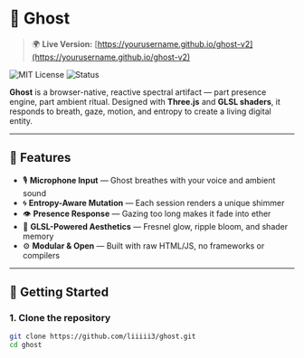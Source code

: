 # 👻 Ghost

> 🌍 **Live Version:** [https://yourusername.github.io/ghost-v2](https://yourusername.github.io/ghost-v2)

![MIT License](https://img.shields.io/badge/license-MIT-blue)
![Status](https://img.shields.io/badge/state-breathing-ghostwhite)

**Ghost** is a browser-native, reactive spectral artifact — part presence engine, part ambient ritual. Designed with **Three.js** and **GLSL shaders**, it responds to breath, gaze, motion, and entropy to create a living digital entity.

---

## 🌌 Features

- 🎙️ **Microphone Input** — Ghost breathes with your voice and ambient sound
- 🌀 **Entropy-Aware Mutation** — Each session renders a unique shimmer
- 👁 **Presence Response** — Gazing too long makes it fade into ether
- 🧬 **GLSL-Powered Aesthetics** — Fresnel glow, ripple bloom, and shader memory
- ⚙ **Modular & Open** — Built with raw HTML/JS, no frameworks or compilers

---

## 🚀 Getting Started

### 1. Clone the repository

```bash
git clone https://github.com/liiiii3/ghost.git
cd ghost
